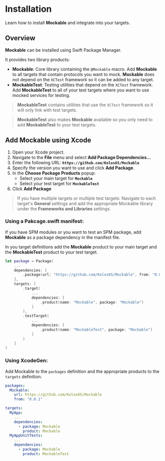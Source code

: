 # Installation

Learn how to install **Mockable** and integrate into your targets.

## Overview

**Mockable** can be installed using Swift Package Manager.

It provides two library products:
* **Mockable**: Core library containing the `@Mockable` macro. Add **Mockable** to all targets that contain protocols you want to mock. **Mockable** does not depend on the `XCTest` framework so it can be added to any target.
* **MockableTest**: Testing utilities that depend on the `XCTest` framework. Add **MockableTest** to all of your test targets where you want to use mocked services for testing.

> **MockableTest** contains utilities that use the `XCTest` framework so it will only link with test targets. 

> **MockableTest** also makes **Mockable** available so you only need to add **MockableTest** to your test targets.

## Add **Mockable** using Xcode
1. Open your Xcode project.
2. Navigate to the **File** menu and select **Add Package Dependencies...**
3. Enter the following URL: **`https://github.com/Kolos65/Mockable`**
4. Specify the version you want to use and click **Add Package**.
5. In the **Choose Package Products** popup:
    * Select your main target for **`Mockable`**
    * Select your test target for **`MockableTest`**
6. Click **Add Package**

> If you have multiple targets or multiple test targets:
> Navigate to each target's **General** settings and add the appropriate Mockable library under the **Frameworks and Libraries** settings.

### Using a Pakcage.swift manifest:
If you have SPM modules or you want to test an SPM package, add **Mockable** as a package dependency in the manifest file.

In you target definitions add the **Mockable** product to your main target and the **MockableTest** product to your test target.
```swift
let package = Package(
    ...
    dependencies: [
        .package(url: "https://github.com/Kolos65/Mockable", from: "0.0.1"),
    ],
    targets: [
        .target(
            ...
            dependencies: [
                .product(name: "Mockable", package: "Mockable")
            ]
        ),
        .testTarget(
            ...
            dependencies: [
                .product(name: "MockableTest", package: "Mockable")
            ]
        )
    ]
)
```

### Using XcodeGen:
Add Mockable to the `packages` definition and the appropriate products to the `targets` definition.
```yaml
packages:
  Mockable:
    url: https://github.com/Kolos65/Mockable
    from: "0.0.1"

targets:
  MyApp:
    ...
    dependencies:
      - package: Mockable
        product: Mockable
  MyAppUnitTests:
    ...
    dependencies:
      - package: Mockable
        product: MockableTest
        
```
